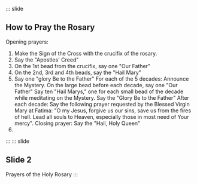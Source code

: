 ::: slide
## How to Pray the Rosary
 
Opening prayers:  
1. Make the Sign of the Cross with the crucifix of the rosary.  
2. Say the "Apostles' Creed"  
3. On the 1st bead from the crucifix, say one "Our Father"  
4. On the 2nd, 3rd and 4th beads, say the "Hail Mary"  
5. Say one "glory Be to the Father"
For each of the 5 decades:
Announce the Mystery.
On the large bead before each decade, say one "Our Father"
Say ten "Hail Marys," one for each small bead of the decade while meditating on the Mystery.
Say the "Glory Be to the Father"
After each decade:
Say the following prayer requested by the Blessed Virgin Mary at Fatima: "O my Jesus, forgive us our sins, save us from the fires of hell. Lead all souls to Heaven, especially those in most need of Your mercy".
Closing prayer:
Say the "Hail, Holy Queen"
7. 
:::
::: slide
## Slide 2
Prayers of the Holy Rosary
:::
